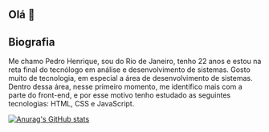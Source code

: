 ## Olá 👋

## Biografia

Me chamo Pedro Henrique, sou do Rio de Janeiro, tenho 22 anos e estou na reta final do tecnólogo em análise e desenvolvimento de sistemas. Gosto muito de tecnologia, em especial a área de desenvolvimento de sistemas. Dentro dessa área, nesse primeiro momento, me identifico mais com a parte do front-end, e por esse motivo tenho estudado as seguintes tecnologias: HTML, CSS e JavaScript.

[![Anurag's GitHub stats](https://github-readme-stats.vercel.app/api?username=pedrohlopes21)](https://github.com/anuraghazra/github-readme-stats)
